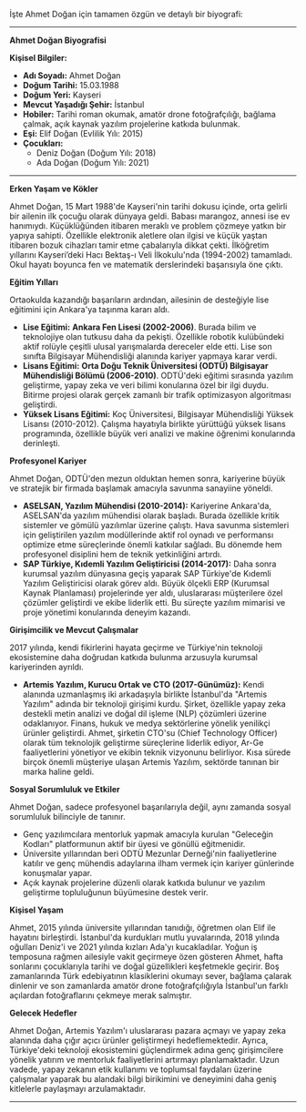 İşte Ahmet Doğan için tamamen özgün ve detaylı bir biyografi:

---

**Ahmet Doğan Biyografisi**

**Kişisel Bilgiler:**
*   **Adı Soyadı:** Ahmet Doğan
*   **Doğum Tarihi:** 15.03.1988
*   **Doğum Yeri:** Kayseri
*   **Mevcut Yaşadığı Şehir:** İstanbul
*   **Hobiler:** Tarihi roman okumak, amatör drone fotoğrafçılığı, bağlama çalmak, açık kaynak yazılım projelerine katkıda bulunmak.
*   **Eşi:** Elif Doğan (Evlilik Yılı: 2015)
*   **Çocukları:**
    *   Deniz Doğan (Doğum Yılı: 2018)
    *   Ada Doğan (Doğum Yılı: 2021)

---

**Erken Yaşam ve Kökler**

Ahmet Doğan, 15 Mart 1988'de Kayseri'nin tarihi dokusu içinde, orta gelirli bir ailenin ilk çocuğu olarak dünyaya geldi. Babası marangoz, annesi ise ev hanımıydı. Küçüklüğünden itibaren meraklı ve problem çözmeye yatkın bir yapıya sahipti. Özellikle elektronik aletlere olan ilgisi ve küçük yaştan itibaren bozuk cihazları tamir etme çabalarıyla dikkat çekti. İlköğretim yıllarını Kayseri’deki Hacı Bektaş-ı Veli İlkokulu'nda (1994-2002) tamamladı. Okul hayatı boyunca fen ve matematik derslerindeki başarısıyla öne çıktı.

**Eğitim Yılları**

Ortaokulda kazandığı başarıların ardından, ailesinin de desteğiyle lise eğitimini için Ankara'ya taşınma kararı aldı.
*   **Lise Eğitimi:** **Ankara Fen Lisesi (2002-2006)**. Burada bilim ve teknolojiye olan tutkusu daha da pekişti. Özellikle robotik kulübündeki aktif rolüyle çeşitli ulusal yarışmalarda dereceler elde etti. Lise son sınıfta Bilgisayar Mühendisliği alanında kariyer yapmaya karar verdi.
*   **Lisans Eğitimi:** **Orta Doğu Teknik Üniversitesi (ODTÜ) Bilgisayar Mühendisliği Bölümü (2006-2010)**. ODTÜ'deki eğitimi sırasında yazılım geliştirme, yapay zeka ve veri bilimi konularına özel bir ilgi duydu. Bitirme projesi olarak gerçek zamanlı bir trafik optimizasyon algoritması geliştirdi.
*   **Yüksek Lisans Eğitimi:** Koç Üniversitesi, Bilgisayar Mühendisliği Yüksek Lisansı (2010-2012). Çalışma hayatıyla birlikte yürüttüğü yüksek lisans programında, özellikle büyük veri analizi ve makine öğrenimi konularında derinleşti.

**Profesyonel Kariyer**

Ahmet Doğan, ODTÜ'den mezun olduktan hemen sonra, kariyerine büyük ve stratejik bir firmada başlamak amacıyla savunma sanayiine yöneldi.
*   **ASELSAN, Yazılım Mühendisi (2010-2014):** Kariyerine Ankara'da, ASELSAN'da yazılım mühendisi olarak başladı. Burada özellikle kritik sistemler ve gömülü yazılımlar üzerine çalıştı. Hava savunma sistemleri için geliştirilen yazılım modüllerinde aktif rol oynadı ve performansı optimize etme süreçlerinde önemli katkılar sağladı. Bu dönemde hem profesyonel disiplini hem de teknik yetkinliğini artırdı.
*   **SAP Türkiye, Kıdemli Yazılım Geliştiricisi (2014-2017):** Daha sonra kurumsal yazılım dünyasına geçiş yaparak SAP Türkiye'de Kıdemli Yazılım Geliştiricisi olarak görev aldı. Büyük ölçekli ERP (Kurumsal Kaynak Planlaması) projelerinde yer aldı, uluslararası müşterilere özel çözümler geliştirdi ve ekibe liderlik etti. Bu süreçte yazılım mimarisi ve proje yönetimi konularında deneyim kazandı.

**Girişimcilik ve Mevcut Çalışmalar**

2017 yılında, kendi fikirlerini hayata geçirme ve Türkiye'nin teknoloji ekosistemine daha doğrudan katkıda bulunma arzusuyla kurumsal kariyerinden ayrıldı.
*   **Artemis Yazılım, Kurucu Ortak ve CTO (2017-Günümüz):** Kendi alanında uzmanlaşmış iki arkadaşıyla birlikte İstanbul'da "Artemis Yazılım" adında bir teknoloji girişimi kurdu. Şirket, özellikle yapay zeka destekli metin analizi ve doğal dil işleme (NLP) çözümleri üzerine odaklanıyor. Finans, hukuk ve medya sektörlerine yönelik yenilikçi ürünler geliştirdi. Ahmet, şirketin CTO'su (Chief Technology Officer) olarak tüm teknolojik geliştirme süreçlerine liderlik ediyor, Ar-Ge faaliyetlerini yönetiyor ve ekibin teknik vizyonunu belirliyor. Kısa sürede birçok önemli müşteriye ulaşan Artemis Yazılım, sektörde tanınan bir marka haline geldi.

**Sosyal Sorumluluk ve Etkiler**

Ahmet Doğan, sadece profesyonel başarılarıyla değil, aynı zamanda sosyal sorumluluk bilinciyle de tanınır.
*   Genç yazılımcılara mentorluk yapmak amacıyla kurulan "Geleceğin Kodları" platformunun aktif bir üyesi ve gönüllü eğitmenidir.
*   Üniversite yıllarından beri ODTÜ Mezunlar Derneği'nin faaliyetlerine katılır ve genç mühendis adaylarına ilham vermek için kariyer günlerinde konuşmalar yapar.
*   Açık kaynak projelerine düzenli olarak katkıda bulunur ve yazılım geliştirme topluluğunun büyümesine destek verir.

**Kişisel Yaşam**

Ahmet, 2015 yılında üniversite yıllarından tanıdığı, öğretmen olan Elif ile hayatını birleştirdi. İstanbul'da kurdukları mutlu yuvalarında, 2018 yılında oğulları Deniz'i ve 2021 yılında kızları Ada'yı kucakladılar. Yoğun iş temposuna rağmen ailesiyle vakit geçirmeye özen gösteren Ahmet, hafta sonlarını çocuklarıyla tarihi ve doğal güzellikleri keşfetmekle geçirir. Boş zamanlarında Türk edebiyatının klasiklerini okumayı sever, bağlama çalarak dinlenir ve son zamanlarda amatör drone fotoğrafçılığıyla İstanbul'un farklı açılardan fotoğraflarını çekmeye merak salmıştır.

**Gelecek Hedefler**

Ahmet Doğan, Artemis Yazılım'ı uluslararası pazara açmayı ve yapay zeka alanında daha çığır açıcı ürünler geliştirmeyi hedeflemektedir. Ayrıca, Türkiye'deki teknoloji ekosistemini güçlendirmek adına genç girişimcilere yönelik yatırım ve mentorluk faaliyetlerini artırmayı planlamaktadır. Uzun vadede, yapay zekanın etik kullanımı ve toplumsal faydaları üzerine çalışmalar yaparak bu alandaki bilgi birikimini ve deneyimini daha geniş kitlelerle paylaşmayı arzulamaktadır.

---